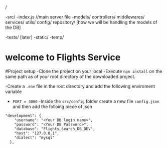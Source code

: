 /

-src/
    -index.js //main server file
    -models/
    controllers/
    middlewares/
    services/
    utils/
    config/
    repository/  [how we will be handling the models of the DB]

    
-tests/  [later]
-static/
-temp/



# welcome to Flights Service

#Project setup
-Clone the project on your local
-Execute `npm install` on the same path as of your root directory of the downloaded project.

-Create a `.env` file in the root directory and add the following enviroment variable
- `PORT = 3000`
-Inside the `src/config` folder create a new file `config.json` and then add the folloing piece of json

```
"development": {
    "username": "<Your DB login name>",
    "password": "<Your DB Password>",
    "database": "Flights_Search_DB_DEV",
    "host": "127.0.0.1",
    "dialect": "mysql"
  },
 

```
